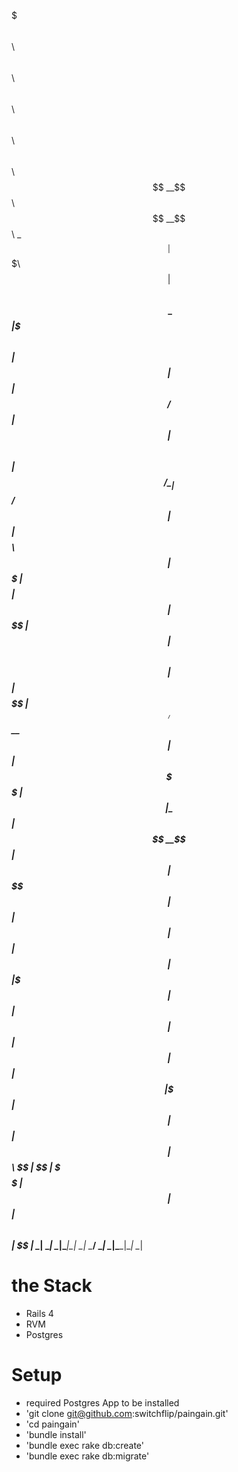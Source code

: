 $$$$$$$\   $$$$$$\  $$$$$$\ $$\   $$\        $$$$$$\   $$$$$$\  $$$$$$\ $$\   $$\ 
$$  __$$\ $$  __$$\ \_$$  _|$$$\  $$ |      $$  __$$\ $$  __$$\ \_$$  _|$$$\  $$ |
$$ |  $$ |$$ /  $$ |  $$ |  $$$$\ $$ |      $$ /  \__|$$ /  $$ |  $$ |  $$$$\ $$ |
$$$$$$$  |$$$$$$$$ |  $$ |  $$ $$\$$ |      $$ |$$$$\ $$$$$$$$ |  $$ |  $$ $$\$$ |
$$  ____/ $$  __$$ |  $$ |  $$ \$$$$ |      $$ |\_$$ |$$  __$$ |  $$ |  $$ \$$$$ |
$$ |      $$ |  $$ |  $$ |  $$ |\$$$ |      $$ |  $$ |$$ |  $$ |  $$ |  $$ |\$$$ |
$$ |      $$ |  $$ |$$$$$$\ $$ | \$$ |      \$$$$$$  |$$ |  $$ |$$$$$$\ $$ | \$$ |
\__|      \__|  \__|\______|\__|  \__|       \______/ \__|  \__|\______|\__|  \__|
                                                                                  
                                                                                  

# the Stack

* Rails 4
* RVM
* Postgres


# Setup
* required Postgres App to be installed
* 'git clone git@github.com:switchflip/paingain.git'
* 'cd paingain'
* 'bundle install'
* 'bundle exec rake db:create'
* 'bundle exec rake db:migrate'
